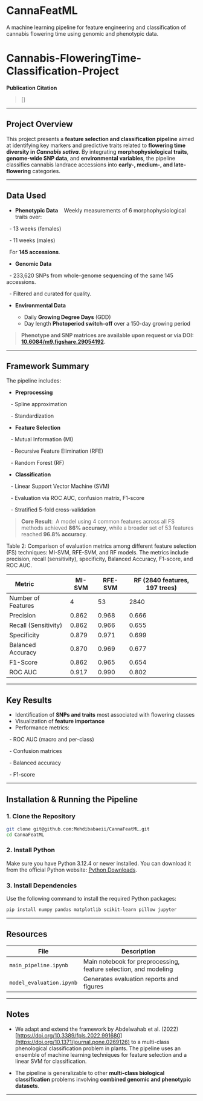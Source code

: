# CannaFeatML
A machine learning pipeline for feature engineering and classification of cannabis flowering time using genomic and phenotypic data.


# Cannabis-FloweringTime-Classification-Project

**Publication Citation**  
> []

---

## Project Overview

This project presents a **feature selection and classification pipeline** aimed at identifying key markers and predictive traits related to **flowering time diversity in *Cannabis sativa***. By integrating **morphophysiological traits**, **genome-wide SNP data**, and **environmental variables**, the pipeline classifies cannabis landrace accessions into **early-, medium-, and late-flowering** categories.

---

## Data Used

- **Phenotypic Data**  
  Weekly measurements of 6 morphophysiological traits over:
  
    - 13 weeks (females)
     
    - 11 weeks (males)  
  
  For **145 accessions**.
  

- **Genomic Data**
  
  - 233,620 SNPs from whole-genome sequencing of the same 145 accessions.
  
  - Filtered and curated for quality.

- **Environmental Data**
  
  - Daily **Growing Degree Days** (GDD)
  - Day length **Photoperiod switch-off** over a 150-day growing period



> **Phenotype and SNP matrices are available upon request or via DOI: [10.6084/m9.figshare.29054192](https://doi.org/10.6084/m9.figshare.29054192).**


---

## Framework Summary
The pipeline includes:

- **Preprocessing**
   
   - Spline approximation
   
   - Standardization

- **Feature Selection**
   
   - Mutual Information (MI)
   
   - Recursive Feature Elimination (RFE)
   
   - Random Forest (RF)

- **Classification**
   
   - Linear Support Vector Machine (SVM)
   
   - Evaluation via ROC AUC, confusion matrix, F1-score
   
   - Stratified 5-fold cross-validation

> **Core Result**:  
> A model using 4 common features across all FS methods achieved **86% accuracy**, while a broader set of 53 features reached **96.8% accuracy**.


Table 2: Comparison of evaluation metrics among different feature selection (FS) techniques: MI-SVM, RFE-SVM, and RF models. The metrics include precision, recall (sensitivity), specificity, Balanced Accuracy, F1-score, and ROC AUC.

| Metric                | MI-SVM | RFE-SVM | RF (2840 features, 197 trees) |
|-----------------------|--------|---------|-------------------------------|
| Number of Features    |   4    |   53    |             2840              |
| Precision             |  0.862 |  0.968  |             0.666             |
| Recall (Sensitivity)  |  0.862 |  0.966  |             0.655             |
| Specificity           |  0.879 |  0.971  |             0.699             |
| Balanced Accuracy     |  0.870 |  0.969  |             0.677             |
| F1-Score              |  0.862 |  0.965  |             0.654             |
| ROC AUC               |  0.917 |  0.990  |             0.802             |

---

## Key Results

- Identification of **SNPs and traits** most associated with flowering classes
- Visualization of **feature importance**
- Performance metrics:
  
  - ROC AUC (macro and per-class)
  
  - Confusion matrices
  
  - Balanced accuracy
  
  - F1-score

---
## Installation & Running the Pipeline

### 1. Clone the Repository

```bash
git clone git@github.com:Mehdibabaeii/CannaFeatML.git
cd CannaFeatML
```

### 2. Install Python

Make sure you have Python 3.12.4 or newer installed.
You can download it from the official Python website: [Python Downloads](https://www.python.org/downloads/).


### 3. Install Dependencies

Use the following command to install the required Python packages:

```bash
pip install numpy pandas matplotlib scikit-learn pillow jupyter
```
---
## Resources

| File | Description |
|------|-------------|
| `main_pipeline.ipynb` | Main notebook for preprocessing, feature selection, and modeling |
| `model_evaluation.ipynb` | Generates evaluation reports and figures |

---

## Notes

- We adapt and extend the framework by Abdelwahab et al. (2022) [https://doi.org/10.3389/fpls.2022.991680](https://doi.org/10.1371/journal.pone.0269126) to a multi-class phenological classification problem in plants. The pipeline uses an ensemble of machine learning techniques for feature selection and a linear SVM for classification.

- The pipeline is generalizable to other **multi-class biological classification** problems involving **combined genomic and phenotypic datasets**.

---

